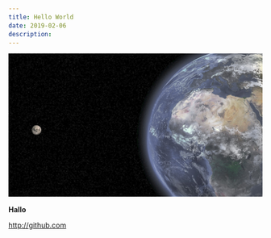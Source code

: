 ```yaml
---
title: Hello World
date: 2019-02-06
description:
---
```


![World and Moon](img/1200/16x9/02.jpg)

**Hallo** 

http://github.com


